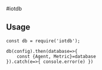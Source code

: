 #iotdb


## Usage

```
const db = require('iotdb');

db(config).then(database=>{
    const {Agent, Metric}=database
}).catch(e=>{ console.error(e) })

```